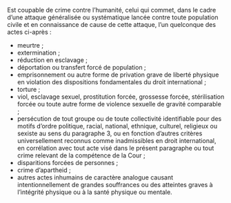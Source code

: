 Est coupable de crime contre l’humanité, celui qui commet, dans le cadre d’une attaque généralisée ou systématique lancée contre toute population civile et en connaissance de cause de cette attaque, l’un quelconque des actes ci-après :
- meurtre ;
- extermination ;
- réduction en esclavage ;
- déportation ou transfert forcé de population ;
- emprisonnement ou autre forme de privation grave de liberté physique en violation des dispositions fondamentales du droit international ;
- torture ;
- viol, esclavage sexuel, prostitution forcée, grossesse forcée, stérilisation forcée ou toute autre forme de violence sexuelle de gravité comparable ;
- persécution de tout groupe ou de toute collectivité identifiable pour des motifs d’ordre politique, racial, national, ethnique, culturel, religieux ou sexiste au sens du paragraphe 3, ou en fonction d’autres critères universellement reconnus comme inadmissibles en droit international, en corrélation avec tout acte visé dans le présent paragraphe ou tout crime relevant de la compétence de la Cour ;
- disparitions forcées de personnes ;
- crime d’apartheid ;
- autres actes inhumains de caractère analogue causant intentionnellement de grandes souffrances ou des atteintes graves à l’intégrité physique ou à la santé physique ou mentale.